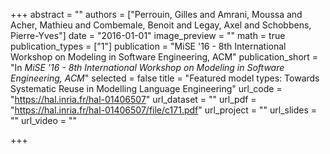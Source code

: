 +++
abstract = ""
authors = ["Perrouin, Gilles and Amrani, Moussa and Acher, Mathieu and Combemale, Benoit and Legay, Axel and Schobbens, Pierre-Yves"]
date = "2016-01-01"
image_preview = ""
math = true
publication_types = ["1"]
publication = "MiSE '16 - 8th International Workshop on Modeling in Software Engineering, ACM"
publication_short = "In *MiSE '16 - 8th International Workshop on Modeling in Software Engineering, ACM*"
selected = false
title = "Featured model types: Towards Systematic Reuse in Modelling Language Engineering"
url_code = "https://hal.inria.fr/hal-01406507"
url_dataset = ""
url_pdf = "https://hal.inria.fr/hal-01406507/file/c171.pdf"
url_project = ""
url_slides = ""
url_video = ""

+++
